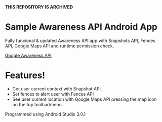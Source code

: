 #### THIS REPOSITORY IS ARCHIVED

# Sample Awareness API Android App

Fully funcional &amp; updated Awareness API app with Snapshots API, Fences API, Google Maps API and runtime permission check.

[Google Awareness API](https://developers.google.com/awareness)

# Features!
 - Get user current context with Snapshot API.
 - Set fences to alert user with Fences API
 - See user current location with Google Maps API pressing the map icon on the top toolbar/menu.

Programmed using Android Studio 3.0.1

